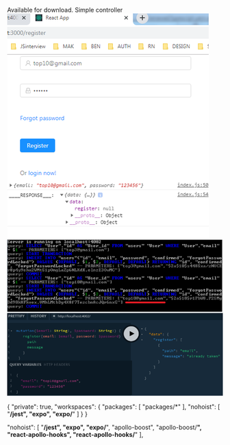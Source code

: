 Available for download. Simple controller
<img src="images/1.png">
<img src="images/2.png">
<img src="images/3.png">

{
  "private": true,
  "workspaces": {
    "packages": [
      "packages/*"
    ],
    "nohoist": [
      "**/jest",
      "expo",
      "expo/**"
    ]
  }
}


  "nohoist": [
    "**/jest",
    "expo",
    "expo/**",
    "apollo-boost",
    "apollo-boost/**",
    "react-apollo-hooks",
    "react-apollo-hooks/**"
  ],